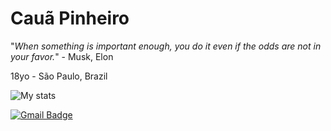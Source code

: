 # Cauã Pinheiro

"_When something is important enough, you do it even if the odds are not in your favor._" - Musk, Elon

18yo - São Paulo, Brazil

![My stats](https://github-readme-stats.vercel.app/api?username=cauaspinheiro&count_private=true&show_icons=true&theme=dark)

[![Gmail Badge](https://img.shields.io/badge/-cauaspinheiro@gmail.com-6633cc?style=flat-square&logo=Gmail&logoColor=white&link=mailto:cauaspinheiro@gmail.com)](mailto:cauaspinheiro@gmail.com)
